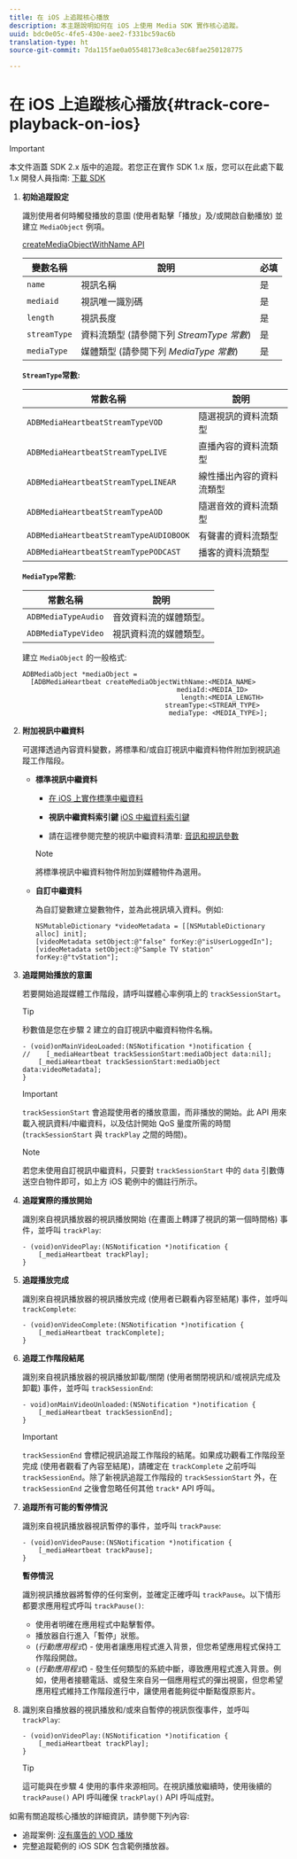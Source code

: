```yaml
---
title: 在 iOS 上追蹤核心播放
description: 本主題說明如何在 iOS 上使用 Media SDK 實作核心追蹤。
uuid: bdc0e05c-4fe5-430e-aee2-f331bc59ac6b
translation-type: ht
source-git-commit: 7da115fae0a05548173e8ca3ec68fae250128775

---
```



# 在 iOS 上追蹤核心播放{#track-core-playback-on-ios}

>[!IMPORTANT]
>本文件涵蓋 SDK 2.x 版中的追蹤。若您正在實作 SDK 1.x 版，您可以在此處下載 1.x 開發人員指南: [下載 SDK](/help/sdk-implement/download-sdks.md)

1. **初始追蹤設定**

   識別使用者何時觸發播放的意圖 (使用者點擊「播放」及/或開啟自動播放) 並建立 `MediaObject` 例項。

   [createMediaObjectWithName API](https://adobe-marketing-cloud.github.io/media-sdks/reference/ios/Classes/ADBMediaHeartbeat.html#//api/name/createMediaObjectWithName:mediaId:length:streamType:mediaType:)

   | 變數名稱 | 說明 | 必填 |
   |---|---|---|
   | `name` | 視訊名稱 | 是 |
   | `mediaid` | 視訊唯一識別碼 | 是 |
   | `length` | 視訊長度 | 是 |
   | `streamType` | 資料流類型 (請參閱下列 _StreamType 常數_) | 是 |
   | `mediaType` | 媒體類型 (請參閱下列 _MediaType 常數_) | 是 |

   **`StreamType`常數:**

   | 常數名稱 | 說明 |
   |---|---|
   | `ADBMediaHeartbeatStreamTypeVOD` | 隨選視訊的資料流類型 |
   | `ADBMediaHeartbeatStreamTypeLIVE` | 直播內容的資料流類型 |
   | `ADBMediaHeartbeatStreamTypeLINEAR` | 線性播出內容的資料流類型 |
   | `ADBMediaHeartbeatStreamTypeAOD` | 隨選音效的資料流類型 |
   | `ADBMediaHeartbeatStreamTypeAUDIOBOOK` | 有聲書的資料流類型 |
   | `ADBMediaHeartbeatStreamTypePODCAST` | 播客的資料流類型 |

   **`MediaType`常數:**

   | 常數名稱 | 說明 |
   |---|---|
   | `ADBMediaTypeAudio` | 音效資料流的媒體類型。 |
   | `ADBMediaTypeVideo` | 視訊資料流的媒體類型。 |

   建立 `MediaObject` 的一般格式:

   ```
   ADBMediaObject *mediaObject =  
     [ADBMediaHeartbeat createMediaObjectWithName:<MEDIA_NAME> 
                                          mediaId:<MEDIA_ID> 
                                           length:<MEDIA_LENGTH>                       
                                       streamType:<STREAM_TYPE> 
                                        mediaType: <MEDIA_TYPE>];
   ```

1. **附加視訊中繼資料**

   可選擇透過內容資料變數，將標準和/或自訂視訊中繼資料物件附加到視訊追蹤工作階段。

   * **標準視訊中繼資料**

      * [在 iOS 上實作標準中繼資料](/help/sdk-implement/track-av-playback/impl-std-metadata/impl-std-metadata-ios.md)
      * **視訊中繼資料索引鍵**
         [iOS 中繼資料索引鍵](/help/sdk-implement/track-av-playback/impl-std-metadata/ios-metadata-keys.md)

      * 請在這裡參閱完整的視訊中繼資料清單: [音訊和視訊參數](/help/metrics-and-metadata/audio-video-parameters.md)
      >[!NOTE]
      >
      >將標準視訊中繼資料物件附加到媒體物件為選用。

   * **自訂中繼資料**

      為自訂變數建立變數物件，並為此視訊填入資料。例如:

      ```
      NSMutableDictionary *videoMetadata = [[NSMutableDictionary alloc] init]; 
      [videoMetadata setObject:@"false" forKey:@"isUserLoggedIn"]; 
      [videoMetadata setObject:@"Sample TV station" forKey:@"tvStation"];
      ```


1. **追蹤開始播放的意圖**

   若要開始追蹤媒體工作階段，請呼叫媒體心率例項上的 `trackSessionStart`。

   >[!TIP]
   >
   >秒數值是您在步驟 2 建立的自訂視訊中繼資料物件名稱。

   ```
   - (void)onMainVideoLoaded:(NSNotification *)notification { 
   //    [_mediaHeartbeat trackSessionStart:mediaObject data:nil]; 
       [_mediaHeartbeat trackSessionStart:mediaObject data:videoMetadata]; 
   }
   ```

   >[!IMPORTANT]
   >
   >`trackSessionStart` 會追蹤使用者的播放意圖，而非播放的開始。此 API 用來載入視訊資料/中繼資料，以及估計開始 QoS 量度所需的時間 (`trackSessionStart` 與 `trackPlay` 之間的時間)。

   >[!NOTE]
   >
   >若您未使用自訂視訊中繼資料，只要對 `trackSessionStart` 中的 `data` 引數傳送空白物件即可，如上方 iOS 範例中的備註行所示。

1. **追蹤實際的播放開始**

   識別來自視訊播放器的視訊播放開始 (在畫面上轉譯了視訊的第一個時間格) 事件，並呼叫 `trackPlay`:

   ```
   - (void)onVideoPlay:(NSNotification *)notification { 
       [_mediaHeartbeat trackPlay]; 
   }
   ```

1. **追蹤播放完成**

   識別來自視訊播放器的視訊播放完成 (使用者已觀看內容至結尾) 事件，並呼叫 `trackComplete`:

   ```
   - (void)onVideoComplete:(NSNotification *)notification { 
       [_mediaHeartbeat trackComplete]; 
   }
   ```

1. **追蹤工作階段結尾**

   識別來自視訊播放器的視訊播放卸載/關閉 (使用者關閉視訊和/或視訊完成及卸載) 事件，並呼叫 `trackSessionEnd`:

   ```
   - void)onMainVideoUnloaded:(NSNotification *)notification { 
       [_mediaHeartbeat trackSessionEnd]; 
   }
   ```

   >[!IMPORTANT]
   >
   >`trackSessionEnd` 會標記視訊追蹤工作階段的結尾。如果成功觀看工作階段至完成 (使用者觀看了內容至結尾)，請確定在 `trackComplete` 之前呼叫 `trackSessionEnd`。除了新視訊追蹤工作階段的 `trackSessionStart` 外，在 `trackSessionEnd` 之後會忽略任何其他 `track*` API 呼叫。

1. **追蹤所有可能的暫停情況**

   識別來自視訊播放器視訊暫停的事件，並呼叫 `trackPause`:

   ```
   - (void)onVideoPause:(NSNotification *)notification { 
       [_mediaHeartbeat trackPause]; 
   }
   ```

   **暫停情況**

   識別視訊播放器將暫停的任何案例，並確定正確呼叫 `trackPause`。以下情形都要求應用程式呼叫 `trackPause()`:

   * 使用者明確在應用程式中點擊暫停。
   * 播放器自行進入「暫停」狀態。
   * (*行動應用程式*) - 使用者讓應用程式進入背景，但您希望應用程式保持工作階段開啟。
   * (*行動應用程式*) - 發生任何類型的系統中斷，導致應用程式進入背景。例如，使用者接聽電話、或發生來自另一個應用程式的彈出視窗，但您希望應用程式維持工作階段進行中，讓使用者能夠從中斷點復原影片。

1. 識別來自播放器的視訊播放和/或來自暫停的視訊恢復事件，並呼叫 `trackPlay`:

   ```
   - (void)onVideoPlay:(NSNotification *)notification { 
       [_mediaHeartbeat trackPlay]; 
   }
   ```

   >[!TIP]
   >
   >這可能與在步驟 4 使用的事件來源相同。在視訊播放繼續時，使用後續的 `trackPause()` API 呼叫確保 `trackPlay()` API 呼叫成對。

如需有關追蹤核心播放的詳細資訊，請參閱下列內容:

* 追蹤案例: [沒有廣告的 VOD 播放](/help/sdk-implement/tracking-scenarios/vod-no-intrs-details.md)
* 完整追蹤範例的 iOS SDK 包含範例播放器。

